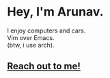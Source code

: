 # Hey, I'm Arunav.

I enjoy computers and cars.  
Vim over Emacs.  
(btw, i use arch).

## [Reach out to me!](mailto:arunav.dey@protonmail.com)
